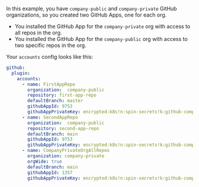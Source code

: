 In this example, you have `company-public` and `company-private` GitHub organizations, so you created two GitHub Apps, one for each org.
* You installed the GitHub App for the `company-private` org with access to all repos in the org.
* You installed the GitHub App for the `company-public` org with access to two specific repos in the org.

Your `accounts` config looks like this:

```yaml
github:
  plugin:
    accounts:
      - name: FirstAppRepo
        organization:  company-public
        repository: first-app-repo
        defaultBranch: master
        githubAppId: 9753
        githubAppPrivateKey: encrypted:k8s!n:spin-secrets!k:github-company-public-token
      - name: SecondAppRepo
        organization:  company-public
        repository: second-app-repo
        defaultBranch: main
        githubAppId: 9753
        githubAppPrivateKey: encrypted:k8s!n:spin-secrets!k:github-company-public-token
      - name: CompanyPrivateOrgAllRepos
        organization: company-private
        orgWide: true
        defaultBranch: main
        githubAppId: 1357
        githubAppPrivateKey: encrypted:k8s!n:spin-secrets!k:github-company-private-token
```